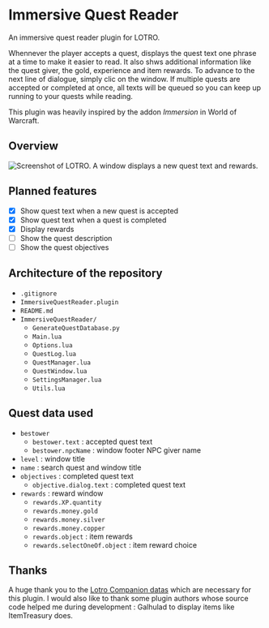 # Immersive Quest Reader

An immersive quest reader plugin for LOTRO.

Whennever the player accepts a quest, displays the quest text one phrase at a time to make it easier to read.
It also shws additional information like the quest giver, the gold, experience and item rewards.
To advance to the next line of dialogue, simply clic on the window.
If multiple quests are accepted or completed at once, all texts will be queued so you can keep up running to your quests while reading.

This plugin was heavily inspired by the addon *Immersion* in World of Warcraft.

## Overview

![Screenshot of LOTRO. A window displays a new quest text and rewards.](ImmersiveQuestReader/res/iqr_new_quests.gif)

## Planned features

- [x] Show quest text when a new quest is accepted
- [x] Show quest text when a quest is completed
- [x] Display rewards
- [ ] Show the quest description
- [ ] Show the quest objectives

## Architecture of the repository

- `.gitignore`
- `ImmersiveQuestReader.plugin`
- `README.md`
- `ImmersiveQuestReader/`
  - `GenerateQuestDatabase.py`
  - `Main.lua`
  - `Options.lua`
  - `QuestLog.lua`
  - `QuestManager.lua`
  - `QuestWindow.lua`
  - `SettingsManager.lua`
  - `Utils.lua`

## Quest data used

- `bestower`
  - `bestower.text` : accepted quest text
  - `bestower.npcName` : window footer NPC giver name
- `level` : window title
- `name` : search quest and window title
- `objectives` : completed quest text
  - `objective.dialog.text` : completed quest text
- `rewards` : reward window
  - `rewards.XP.quantity`
  - `rewards.money.gold`
  - `rewards.money.silver`
  - `rewards.money.copper`
  - `rewards.object` : item rewards
  - `rewards.selectOneOf.object` : item reward choice

## Thanks

A huge thank you to the [Lotro Companion datas](https://github.com/LotroCompanion/lotro-data) which are necessary for this plugin.
I would also like to thank some plugin authors whose source code helped me during development : Galhulad to display items like ItemTreasury does.
